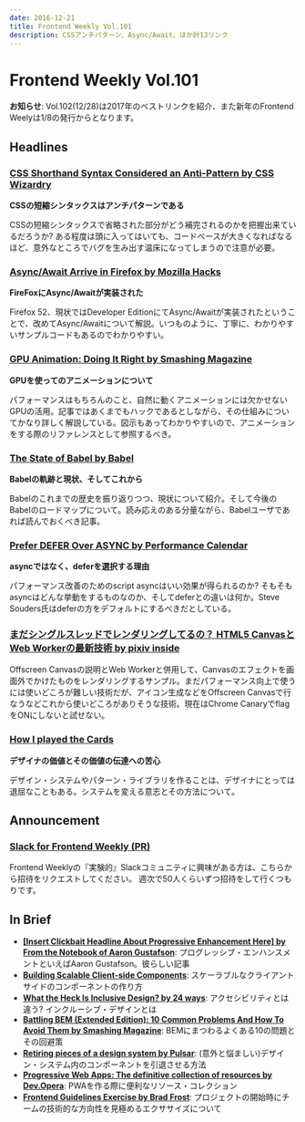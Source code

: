 ```yaml
---
date: 2016-12-21
title: Frontend Weekly Vol.101
description: CSSアンチパターン、Async/Await、ほか計13リンク
---
```


# Frontend Weekly Vol.101

**お知らせ**: Vol.102(12/28)は2017年のベストリンクを紹介、また新年のFrontend Weelyは1/8の発行からとなります。

## Headlines

### [CSS Shorthand Syntax Considered an Anti-Pattern by CSS Wizardry](http://csswizardry.com/2016/12/css-shorthand-syntax-considered-an-anti-pattern/)

**CSSの短縮シンタックスはアンチパターンである**

CSSの短縮シンタックスで省略された部分がどう補完されるのかを把握出来ているだろうか?
ある程度は頭に入ってはいても、コードベースが大きくなればなるほど、意外なところでバグを生み出す温床になってしまうので注意が必要。

### [Async/Await Arrive in Firefox by Mozilla Hacks](https://hacks.mozilla.org/2016/12/asyncawait-arrive-in-firefox/)

**FireFoxにAsync/Awaitが実装された**

Firefox 52、現状ではDeveloper EditionにてAsync/Awaitが実装されたということで、改めてAsync/Awaitについて解説。いつものように、丁寧に、わかりやすいサンプルコードもあるのでわかりやすい。

### [GPU Animation: Doing It Right by Smashing Magazine](https://www.smashingmagazine.com/2016/12/gpu-animation-doing-it-right/)

**GPUを使ってのアニメーションについて**

パフォーマンスはもちろんのこと、自然に動くアニメーションには欠かせないGPUの活用。記事ではあくまでもハックであるとしながら、その仕組みについてかなり詳しく解説している。図示もあってわかりやすいので、アニメーションをする際のリファレンスとして参照するべき。

### [The State of Babel by Babel](https://babeljs.io/blog/2016/12/07/the-state-of-babel)

**Babelの軌跡と現状、そしてこれから**

Babelのこれまでの歴史を振り返りつつ、現状について紹介。そして今後のBabelのロードマップについて。読み応えのある分量ながら、Babelユーザであれば読んでおくべき記事。

### [Prefer DEFER Over ASYNC by Performance Calendar](http://calendar.perfplanet.com/2016/prefer-defer-over-async/)

**asyncではなく、deferを選択する理由**

パフォーマンス改善のためのscript asyncはいい効果が得られるのか? そもそもasyncはどんな挙動をするものなのか、そしてdeferとの違いは何か。Steve Souders氏はdeferの方をデフォルトにするべきだとしている。

### [まだシングルスレッドでレンダリングしてるの？ HTML5 CanvasとWeb Workerの最新技術 by pixiv inside](http://inside.pixiv.net/entry/2016/12/13/180815)

Offscreen Canvasの説明とWeb Workerと併用して、Canvasのエフェクトを画面外でかけたものをレンダリングするサンプル。まだパフォーマンス向上で使うには使いどころが難しい技術だが、アイコン生成などをOffscreen Canvasで行なうなどこれから使いどころがありそうな技術。現在はChrome CanaryでflagをONにしないと試せない。

### [How I played the Cards](https://medium.com/@kausalyapriya31/how-i-played-the-cards-2d93c9d0e144#.dnjqd8nhv)

**デザイナの価値とその価値の伝達への苦心**

デザイン・システムやパターン・ライブラリを作ることは、デザイナにとっては退屈なこともある。システムを変える意志とその方法について。

## Announcement

### [Slack for Frontend Weekly (PR)](https://studiomohawk.typeform.com/to/Kj8Gaj)

Frontend Weeklyの『実験的』Slackコミュニティに興味がある方は、こちらから招待をリクエストしてください。 週次で50人くらいずつ招待をして行くつもりです。

## In Brief

* [**\[Insert Clickbait Headline About Progressive Enhancement Here\] by From the Notebook of Aaron Gustafson**](https://www.aaron-gustafson.com/notebook/insert-clickbait-headline-about-progressive-enhancement-here/): プログレッシブ・エンハンスメントといえばAaron Gustafson。彼らしい記事
* [**Building Scalable Client-side Components**](https://blog.codeminer42.com/building-scalable-client-side-components-615e472e7106#.xgr2peslq): スケーラブルなクライアントサイドのコンポーネントの作り方
* [**What the Heck Is Inclusive Design? by 24 ways**](https://24ways.org/2016/what-the-heck-is-inclusive-design/): アクセシビリティとは違う? インクルーシブ・デザインとは
* [**Battling BEM (Extended Edition): 10 Common Problems And How To Avoid Them by Smashing Magazine**](https://www.smashingmagazine.com/2016/06/battling-bem-extended-edition-common-problems-and-how-to-avoid-them/): BEMにまつわるよくある10の問題とその回避策
* [**Retiring pieces of a design system by Pulsar**](https://medium.com/pulsar/retiring-pieces-of-a-design-system-d5ebb080d755#.reitu3plm): (意外と悩ましい)デザイン・システム内のコンポーネントを引退させる方法
* [**Progressive Web Apps: The definitive collection of resources by Dev.Opera**](https://dev.opera.com/articles/pwa-resources/): PWAを作る際に便利なリソース・コレクション
* [**Frontend Guidelines Exercise by Brad Frost**](http://bradfrost.com/blog/post/frontend-guidelines-exercise/): プロジェクトの開始時にチームの技術的な方向性を見極めるエクササイズについて
